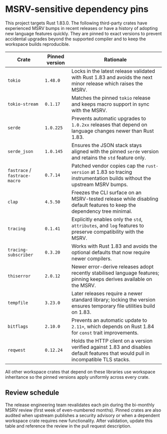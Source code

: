 # MSRV-sensitive dependency pins

This project targets Rust 1.83.0. The following third-party crates have
experienced MSRV bumps in recent releases or have a history of adopting new
language features quickly. They are pinned to exact versions to prevent
accidental upgrades beyond the supported compiler and to keep the workspace
builds reproducible.

| Crate | Pinned version | Rationale |
| --- | --- | --- |
| `tokio` | `1.48.0` | Locks in the latest release validated with Rust 1.83 and avoids the next minor release which raises the MSRV. |
| `tokio-stream` | `0.1.17` | Matches the pinned `tokio` release and keeps macro support in sync with the MSRV. |
| `serde` | `1.0.225` | Prevents automatic upgrades to `1.0.2xx` releases that depend on language changes newer than Rust 1.83. |
| `serde_json` | `1.0.145` | Ensures the JSON stack stays aligned with the pinned `serde` version and retains the `std` feature only. |
| `fastrace` / `fastrace-macro` | `0.7.14` | Patched vendor copies cap the `rust-version` at 1.83 so tracing instrumentation builds without the upstream MSRV bumps. |
| `clap` | `4.5.50` | Freezes the CLI surface on an MSRV-tested release while disabling default features to keep the dependency tree minimal. |
| `tracing` | `0.1.41` | Explicitly enables only the `std`, `attributes`, and `log` features to preserve compatibility with the MSRV. |
| `tracing-subscriber` | `0.3.20` | Works with Rust 1.83 and avoids the optional defaults that now require newer compilers. |
| `thiserror` | `2.0.12` | Newer error-derive releases adopt recently stabilised language features; pinning keeps derives available on the MSRV. |
| `tempfile` | `3.23.0` | Later releases require a newer standard library; locking the version ensures temporary file utilities build on 1.83. |
| `bitflags` | `2.10.0` | Prevents an automatic update to `2.11+`, which depends on Rust 1.84 for `const` trait improvements. |
| `reqwest` | `0.12.24` | Holds the HTTP client on a version verified against 1.83 and disables default features that would pull in incompatible TLS stacks. |

All other workspace crates that depend on these libraries use workspace
inheritance so the pinned versions apply uniformly across every crate.

## Review schedule

The release engineering team revalidates each pin during the bi-monthly MSRV
review (first week of even-numbered months). Pinned crates are also audited when
upstream publishes a security advisory or when a dependent workspace crate
requires new functionality. After validation, update this table and reference the
review in the pull request description.
